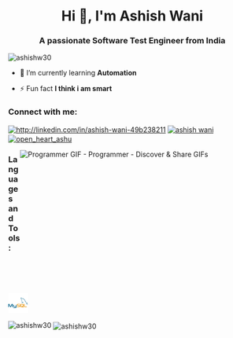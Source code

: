 
<h1 align="center">Hi 👋, I'm Ashish Wani</h1>
<h3 align="center">A passionate Software Test Engineer from India</h3>

<p align="left"> <img src="https://komarev.com/ghpvc/?username=ashishw30&label=Profile%20views&color=0e75b6&style=flat" alt="ashishw30" /> </p>

- 🌱 I’m currently learning **Automation**

- ⚡ Fun fact **I think i am smart**

<h3 align="left">Connect with me:</h3>

<a href="https://linkedin.com/in/http://linkedin.com/in/ashish-wani-49b238211" target="blank"><img align="center" src="https://raw.githubusercontent.com/rahuldkjain/github-profile-readme-generator/master/src/images/icons/Social/linked-in-alt.svg" alt="http://linkedin.com/in/ashish-wani-49b238211" height="30" width="40" /></a>
<a href="https://fb.com/ashish wani" target="blank"><img align="center" src="https://raw.githubusercontent.com/rahuldkjain/github-profile-readme-generator/master/src/images/icons/Social/facebook.svg" alt="ashish wani" height="30" width="40" /></a>
<a href="https://instagram.com/open_heart_ashu" target="blank"><img align="center" src="https://raw.githubusercontent.com/rahuldkjain/github-profile-readme-generator/master/src/images/icons/Social/instagram.svg" alt="open_heart_ashu" height="30" width="40" /></a>

<p><img align="right"src="https://media.tenor.com/NOYF3f82b_gAAAAC/programmer.gif" jsaction="VQAsE" class="sFlh5c pT0Scc iPVvYb" style="max-width: 500px; margin-bottom:30px; height: 291px; margin: 0px; width: 480px;" alt="Programmer GIF - Programmer - Discover &amp; Share GIFs" jsname="kn3ccd"><p>


<h3 align="left">Languages and Tools:</h3>
<p align="left"> <a href="https://www.mysql.com/" target="_blank" rel="noreferrer"> <img src="https://raw.githubusercontent.com/devicons/devicon/master/icons/mysql/mysql-original-wordmark.svg" alt="mysql" width="40" height="40"/> </a> </p>

<p><img align="left" src="https://github-readme-stats.vercel.app/api/top-langs?username=ashishw30&show_icons=true&locale=en&layout=compact" alt="ashishw30" /></p>

<p>&nbsp;<img align="center" src="https://github-readme-stats.vercel.app/api?username=ashishw30&show_icons=true&locale=en" alt="ashishw30" /></p>
